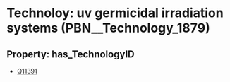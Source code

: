 # Technoloy: __uv germicidal irradiation systems__ (PBN__Technology_1879)

## Property: has_TechnologyID

* [Q11391](Q11391)

